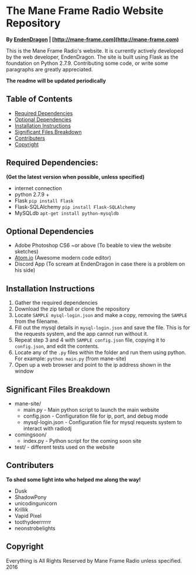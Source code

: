 # The Mane Frame Radio Website Repository
**By [EndenDragon](http://twitter.com/EndenDragon) | [http://mane-frame.com](http://mane-frame.com)**

This is the Mane Frame Radio's website. It is currently actively developed by the web developer, EndenDragon. The site is built using Flask as the foundation on Python 2.7.9. Contributing some code, or write some paragraphs are greatly appreciated.

**The readme will be updated periodically**

## Table of Contents
* [Required Dependencies](#required-dependencies)
* [Optional Dependencies](#optional-dependencies)
* [Installation Instructions](#installation-instructions)
* [Significant Files Breakdown](#significant-files-breakdown)
* [Contributers](#contributers)
* [Copyright](#copyright)

## Required Dependencies:
**(Get the latest version when possible, unless specified)**
* internet connection
* python 2.7.9 +
* Flask `pip install Flask`
* Flask-SQLAlchemy `pip install Flask-SQLAlchemy`
* MySQLdb `apt-get install python-mysqldb`

## Optional Dependencies
* Adobe Photoshop CS6 ~or above (To beable to view the website sketches)
* [Atom.io](https://atom.io/) (Awesome modern code editor)
* Discord App (To scream at EndenDragon in case there is a problem on his side)

## Installation Instructions
1. Gather the required dependencies
2. Download the zip tarball or clone the repository
3. Locate `SAMPLE mysql-login.json` and make a copy, removing the `SAMPLE` from the filename.
4. Fill out the mysql details in `mysql-login.json` and save the file. This is for the requests system, and the app cannot run without it.
5. Repeat step 3 and 4 with `SAMPLE config.json` file, copying it to `config.json`, and edit the contents.
6. Locate any of the `.py` files within the folder and run them using python. For example: `python main.py` (from mane-site)
7. Open up a web browser and point to the ip address shown in the window

## Significant Files Breakdown
* mane-site/
    * main.py - Main python script to launch the main website
    * config.json - Configuration file for ip, port, and debug mode
    * mysql-login.json - Configuration file for mysql requests system to interact with radiodj
* comingsoon/
    * index.py - Python script for the coming soon site
* test/ - different tests used on the website

## Contributers
**To shed some light into who helped me along the way!**
* Dusk
* ShadowPony
* unicodingunicorn
* Krillik
* Vapid Pixel
* toothydeerrrrrr
* neonstrobelights

## Copyright
Everything is All Rights Reserved by Mane Frame Radio unless specified. 2016
